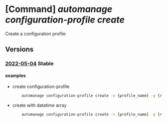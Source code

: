 # [Command] _automanage configuration-profile create_

Create a configuration profile

## Versions

### [2022-05-04](/Resources/mgmt-plane/L3N1YnNjcmlwdGlvbnMve30vcmVzb3VyY2Vncm91cHMve30vcHJvdmlkZXJzL21pY3Jvc29mdC5hdXRvbWFuYWdlL2NvbmZpZ3VyYXRpb25wcm9maWxlcy97fQ==/2022-05-04.xml) **Stable**

<!-- mgmt-plane /subscriptions/{}/resourcegroups/{}/providers/microsoft.automanage/configurationprofiles/{} 2022-05-04 -->

#### examples

- create configuration-profile
    ```bash
        automanage configuration-profile create -n {profile_name} -g {rg} --configuration '{"Antimalware/Enable":false,"Backup/Enable":false,"VMInsights/Enable":true,"AzureSecurityCenter/Enable":true,"UpdateManagement/Enable":true,"ChangeTrackingAndInventory/Enable":true,"GuestConfiguration/Enable":true,"LogAnalytics/Enable":true,"BootDiagnostics/Enable":true}'
    ```

- create with datatime array
    ```bash
        automanage configuration-profile create -n {profile_name} -g {rg} --configuration '{"Backup/SchedulePolicy/ScheduleRunTimes":["2023-02-10T18:25:43.511Z", "2023-02-12T01:02:03.456Z"],"Backup/RetentionPolicy/DailySchedule/RetentionTimes":["2023-02-10T18:25:43.511Z", "2023-02-12T01:02:03.456Z"]}'
    ```
